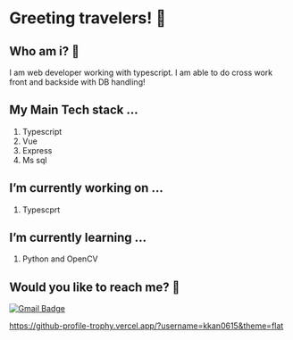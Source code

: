 
<!--
**kkan0615/kkan0615** is a ✨ _special_ ✨ repository because its `README.md` (this file) appears on your GitHub profile.

Here are some ideas to get you started:

- 🔭 I’m currently working on ...
- 🌱 I’m currently learning ...
- 👯 I’m looking to collaborate on ...
- 🤔 I’m looking for help with ...
- 💬 Ask me about ...
- 📫 How to reach me: ...
- 😄 Pronouns: ...
- ⚡ Fun fact: ...
-->


# Greeting travelers! 👋

## Who am i? 🤔
I am web developer working with typescript. I am able to do cross work front and backside with DB handling!

## My Main Tech stack ...
1. Typescript
2. Vue
3. Express
4. Ms sql

## I’m currently working on ...
1. Typescprt 

## I’m currently learning ...
1. Python and OpenCV

## Would you like to reach me? :speech_balloon:
[![Gmail Badge](https://img.shields.io/badge/Gmail-d14836?style=flat-square&logo=Gmail&logoColor=white&link=mailto:kkan0615@gmail.com)](mailto:kkan0615@gmail.com)


https://github-profile-trophy.vercel.app/?username=kkan0615&theme=flat
